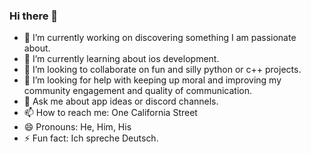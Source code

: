 ### Hi there 👋

<!--
**ZeroCafe/ZeroCafe** is a ✨ _special_ ✨ repository because its `README.md` (this file) appears on your GitHub profile.



- 🔭 I’m currently working on discovering something I am passionate about.  
- 🌱 I’m currently learning about ios development. 
- 👯 I’m looking to collaborate on fun and silly python or c++ projects.
- 🤔 I’m looking for help with keeping up moral and improving my community engagement and quality of communication. 
- 💬 Ask me about app ideas or discord channels. 
- 📫 How to reach me: One California Street
- 😄 Pronouns: He, Him, His
- ⚡ Fun fact: Ich spreche Deutsch. 
-->

- 🔭 I’m currently working on discovering something I am passionate about.  
- 🌱 I’m currently learning about ios development. 
- 👯 I’m looking to collaborate on fun and silly python or c++ projects.
- 🤔 I’m looking for help with keeping up moral and improving my community engagement and quality of communication. 
- 💬 Ask me about app ideas or discord channels. 
- 📫 How to reach me: One California Street
- 😄 Pronouns: He, Him, His
- ⚡ Fun fact: Ich spreche Deutsch. 
